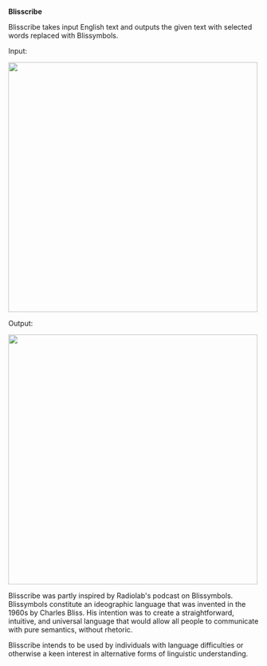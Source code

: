 <b>Blisscribe</b>

Blisscribe takes input English text and outputs the given text with selected words replaced with Blissymbols.

Input:

<img src="https://github.com/chermary/blisscribe/blob/master/resources/untranslated.png" width="500">

Output:

<img src="https://github.com/chermary/blisscribe/blob/master/resources/translated.png" width="500">

Blisscribe was partly inspired by Radiolab's podcast on Blissymbols.  Blissymbols constitute an ideographic language that was invented in the 1960s by Charles Bliss.  His intention was to create a straightforward, intuitive, and universal language that would allow all people to communicate with pure semantics, without rhetoric.

Blisscribe intends to be used by individuals with language difficulties or otherwise a keen interest in alternative forms of linguistic understanding.
